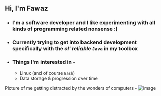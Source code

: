 ## Hi, I'm Fawaz 

- ### I'm a software developer and I like experimenting with all kinds of programming related nonsense :)
- ### Currently trying to get into backend development specifically with the _ol' reliable_ `Java` in my toolbox
- ### Things I'm interested in -
  - Linux (and of course `Bash`)
  - Data storage & progression over time 

Picture of me getting distracted by the wonders of computers - 
![image](https://github.com/derpynerd/DerpyNerd/assets/70688771/7b8e6229-234a-462d-95bf-c91f871f9545)
